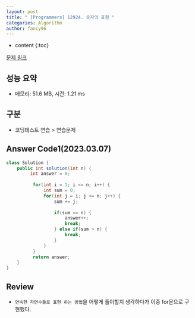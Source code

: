 ```yaml
---
layout: post
title: " [Programmers] 12924. 숫자의 표현 "
categories: Algorithm
author: fancy96
---
```

* content
{:toc}

[문제 링크](https://school.programmers.co.kr/learn/courses/30/lessons/12924)

## 성능 요약

* 메모리: 51.6 MB, 시간: 1.21 ms

## 구분

* 코딩테스트 연습 > 연습문제

## Answer Code1(2023.03.07)

```java
class Solution {
    public int solution(int n) {
         int answer = 0;
          
          for(int i = 1; i <= n; i++) {
              int sum = 0;
              for(int j = i; j <= n; j++) {
                  sum += j;
                  
                  if(sum == n) {
                      answer++;
                      break;
                  } else if(sum > n) {
                      break;
                  }
              }
          }      
          return answer;
    }
}
```

## Review

* `연속한 자연수들로 표현 하는 방법`을 어떻게 풀이할지 생각하다가 이중 for문으로 구현했다.
